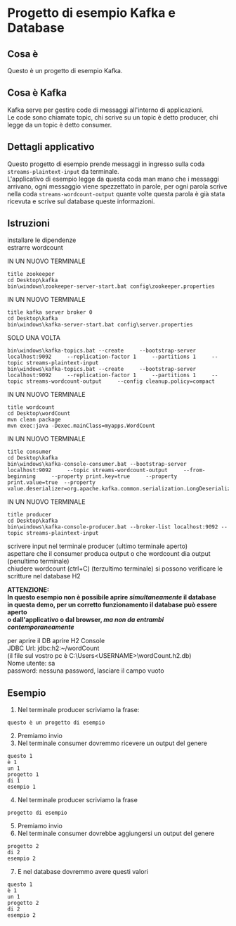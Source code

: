 # Progetto di esempio Kafka e Database
## Cosa è
Questo è un progetto di esempio Kafka. 
## Cosa è Kafka
Kafka serve per gestire code di messaggi all'interno di applicazioni.  
Le code sono chiamate topic, chi scrive su un topic è detto producer, chi legge da un topic è detto consumer.  
## Dettagli applicativo
Questo progetto di esempio prende messaggi in ingresso sulla coda `streams-plaintext-input` da terminale.  
L'applicativo di esempio legge da questa coda man mano che i messaggi arrivano, ogni messaggio viene spezzettato in parole, per ogni parola scrive nella coda `streams-wordcount-output` quante volte questa parola è già stata ricevuta e scrive sul database queste informazioni.

## Istruzioni

installare le dipendenze  
estrarre wordcount  

IN UN NUOVO TERMINALE
```
title zookeeper
cd Desktop\kafka
bin\windows\zookeeper-server-start.bat config\zookeeper.properties
```

IN UN NUOVO TERMINALE
```
title kafka server broker 0
cd Desktop\kafka
bin\windows\kafka-server-start.bat config\server.properties
```

SOLO UNA VOLTA
```
bin\windows\kafka-topics.bat --create     --bootstrap-server localhost:9092     --replication-factor 1     --partitions 1     --topic streams-plaintext-input
bin\windows\kafka-topics.bat --create     --bootstrap-server localhost:9092     --replication-factor 1     --partitions 1     --topic streams-wordcount-output     --config cleanup.policy=compact
```

IN UN NUOVO TERMINALE
```
title wordcount
cd Desktop\wordCount
mvn clean package
mvn exec:java -Dexec.mainClass=myapps.WordCount
```

IN UN NUOVO TERMINALE
```
title consumer
cd Desktop\kafka
bin\windows\kafka-console-consumer.bat --bootstrap-server localhost:9092     --topic streams-wordcount-output     --from-beginning     --property print.key=true     --property print.value=true  --property value.deserializer=org.apache.kafka.common.serialization.LongDeserializer
```

IN UN NUOVO TERMINALE
```
title producer
cd Desktop\kafka
bin\windows\kafka-console-producer.bat --broker-list localhost:9092 --topic streams-plaintext-input
```
scrivere input nel terminale producer (ultimo terminale aperto)  
aspettare che il consumer produca output o che wordcount dia output (penultimo terminale)  
chiudere wordcount (ctrl+C)  (terzultimo terminale)
si possono verificare le scritture nel database H2  

**ATTENZIONE:  
In questo esempio non è possibile aprire _simultaneamente_ il database  
in questa demo, per un corretto funzionamento il database può essere aperto  
o dall'applicativo o dal browser, _ma non da entrambi contemporaneamente_**

per aprire il DB aprire H2 Console  
JDBC Url: jdbc:h2:~/wordCount  
(il file sul vostro pc è C:\Users\<USERNAME>\wordCount.h2.db)  
Nome utente: sa  
password: nessuna password, lasciare il campo vuoto

## Esempio
1. Nel terminale producer scriviamo la frase:
```
questo è un progetto di esempio
```
2. Premiamo invio
3. Nel terminale consumer dovremmo ricevere un output del genere
```
questo 1
è 1
un 1
progetto 1
di 1
esempio 1
```
4. Nel terminale producer scriviamo la frase
```
progetto di esempio
```
5. Premiamo invio
6. Nel terminale consumer dovrebbe aggiungersi un output del genere
```
progetto 2
di 2
esempio 2
```
7. E nel database dovremmo avere questi valori
```
questo 1
è 1
un 1
progetto 2
di 2
esempio 2
```
